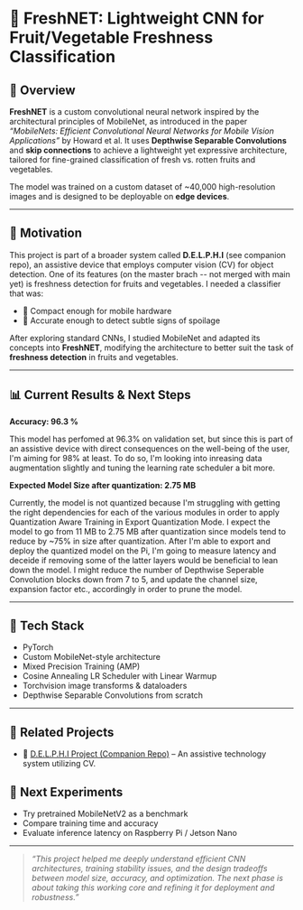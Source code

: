 # 🍓 FreshNET: Lightweight CNN for Fruit/Vegetable Freshness Classification

## 🧠 Overview

**FreshNET** is a custom convolutional neural network inspired by the architectural principles of MobileNet, as introduced in the paper _“MobileNets: Efficient Convolutional Neural Networks for Mobile Vision Applications”_ by Howard et al. It uses **Depthwise Separable Convolutions** and **skip connections** to achieve a lightweight yet expressive architecture, tailored for fine-grained classification of fresh vs. rotten fruits and vegetables.

The model was trained on a custom dataset of ~40,000 high-resolution images and is designed to be deployable on **edge devices**.

---

## 🎯 Motivation

This project is part of a broader system called **D.E.L.P.H.I** (see companion repo), an assistive device that employs computer vision (CV) for object detection. One of its features (on the master brach -- not merged with main yet) is freshness detection for fruits and vegetables. I needed a classifier that was:

- 🧠 Compact enough for mobile hardware
- 🎯 Accurate enough to detect subtle signs of spoilage

After exploring standard CNNs, I studied MobileNet and adapted its concepts into **FreshNET**, modifying the architecture to better suit the task of **freshness detection** in fruits and vegetables.

---

## 📊 Current Results & Next Steps


**Accuracy: 96.3 %**

This model has perfomed at 96.3% on validation set, but since this is part of an assistive device with direct consequences on the well-being of the user, I'm aiming for 98% at least. To do so, I'm looking into inreasing data augmentation slightly and tuning the learning rate scheduler a bit more.  


**Expected Model Size after quantization: 2.75 MB**

Currently, the model is not quantized because I'm struggling with getting the right dependencies for each of the various modules in order to apply Quantization Aware Training in Export Quantization Mode. I expect the model to go from 11 MB to 2.75 MB after quantization since models tend to reduce by ~75% in size after quantization. After I'm able to export and deploy the quantized model on the Pi, I'm going to measure latency and deceide if removing some of the latter layers would be beneficial to lean down the model. I might reduce the number of Depthwise Seperable Convolution blocks down from 7 to 5, and update the channel size, expansion factor etc., accordingly in order to prune the model. 

---

## 🧪 Tech Stack

- PyTorch
- Custom MobileNet-style architecture
- Mixed Precision Training (AMP)
- Cosine Annealing LR Scheduler with Linear Warmup
- Torchvision image transforms & dataloaders
- Depthwise Separable Convolutions from scratch

---

## 📁 Related Projects

- 🔗 [D.E.L.P.H.I Project (Companion Repo)](https://github.com/vjhawar12/D.E.L.P.H.I.) – An assistive technology system utilizing CV.

## 🧩 Next Experiments

- Try pretrained MobileNetV2 as a benchmark
- Compare training time and accuracy
- Evaluate inference latency on Raspberry Pi / Jetson Nano

---

> _“This project helped me deeply understand efficient CNN architectures, training stability issues, and the design tradeoffs between model size, accuracy, and optimization. The next phase is about taking this working core and refining it for deployment and robustness.”_

